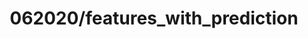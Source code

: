 ---  
schema: schema::062020/features_with_prediction  
title: 062020/features_with_prediction  
organization: Sample Department  
notes: Used in 1 lineage(s)  
resources:  
  - name: 062020/features_with_prediction 
    url: file:/Users/kensu/Customers/Kensu/LoanApproval/PROD/masterdata/prod/062020/features_with_prediction 
    format : Parquet  
license: None  
category:
  - Education  
maintainer: User  
maintainer_email: UserMail  
---